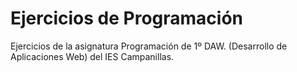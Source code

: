 # Ejercicios de Programación

Ejercicios de la asignatura Programación de 1º DAW.
(Desarrollo de Aplicaciones Web) del IES Campanillas.

##

